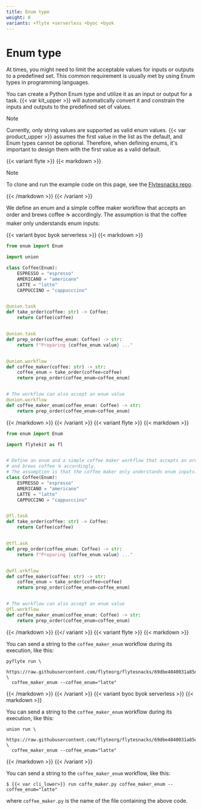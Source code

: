 ```yaml
---
title: Enum type
weight: 8
variants: +flyte +serverless +byoc +byok
---
```


# Enum type

At times, you might need to limit the acceptable values for inputs or outputs to a predefined set.
This common requirement is usually met by using Enum types in programming languages.

You can create a Python Enum type and utilize it as an input or output for a task.
{{< var kit_upper >}} will automatically convert it and constrain the inputs and outputs to the predefined set of values.

> [!NOTE]
> Currently, only string values are supported as valid enum values.
> {{< var product_upper >}} assumes the first value in the list as the default, and Enum types cannot be optional.
> Therefore, when defining enums, it's important to design them with the first value as a valid default.

{{< variant flyte >}}
{{< markdown >}}

> [!NOTE]
> To clone and run the example code on this page, see the [Flytesnacks repo](https://github.com/flyteorg/flytesnacks/tree/master/examples/data_types_and_io/).

{{< /markdown >}}
{{< /variant >}}

We define an enum and a simple coffee maker workflow that accepts an order and brews coffee ☕️ accordingly.
The assumption is that the coffee maker only understands enum inputs:

{{< variant byoc byok serverless >}}
{{< markdown >}}

```python
from enum import Enum

import union

class Coffee(Enum):
    ESPRESSO = "espresso"
    AMERICANO = "americano"
    LATTE = "latte"
    CAPPUCCINO = "cappucccino"


@union.task
def take_order(coffee: str) -> Coffee:
    return Coffee(coffee)


@union.task
def prep_order(coffee_enum: Coffee) -> str:
    return f"Preparing {coffee_enum.value} ..."


@union.workflow
def coffee_maker(coffee: str) -> str:
    coffee_enum = take_order(coffee=coffee)
    return prep_order(coffee_enum=coffee_enum)


# The workflow can also accept an enum value
@union.workflow
def coffee_maker_enum(coffee_enum: Coffee) -> str:
    return prep_order(coffee_enum=coffee_enum)
```

{{< /markdown >}}
{{< /variant >}}
{{< variant flyte >}}
{{< markdown >}}

```python
from enum import Enum

import flytekit as fl


# Define an enum and a simple coffee maker workflow that accepts an order
# and brews coffee ☕️ accordingly.
# The assumption is that the coffee maker only understands enum inputs.
class Coffee(Enum):
    ESPRESSO = "espresso"
    AMERICANO = "americano"
    LATTE = "latte"
    CAPPUCCINO = "cappucccino"


@fl.task
def take_order(coffee: str) -> Coffee:
    return Coffee(coffee)


@tfl.ask
def prep_order(coffee_enum: Coffee) -> str:
    return f"Preparing {coffee_enum.value} ..."


@wfl.orkflow
def coffee_maker(coffee: str) -> str:
    coffee_enum = take_order(coffee=coffee)
    return prep_order(coffee_enum=coffee_enum)


# The workflow can also accept an enum value
@fl.workflow
def coffee_maker_enum(coffee_enum: Coffee) -> str:
    return prep_order(coffee_enum=coffee_enum)
```

{{< /markdown >}}
{{</ variant >}}
{{< variant flyte >}}
{{< markdown >}}

You can send a string to the `coffee_maker_enum` workflow during its execution,
like this:

```
pyflyte run \
  https://raw.githubusercontent.com/flyteorg/flytesnacks/69dbe4840031a85d79d9ded25f80397c6834752d/examples/data_types_and_io/data_types_and_io/enum_type.py \
  coffee_maker_enum --coffee_enum="latte"
```

{{< /markdown >}}
{{< /variant >}}
{{< variant byoc byok serverless >}}
{{< markdown >}}

You can send a string to the `coffee_maker_enum` workflow during its execution,
like this:

```
union run \
  https://raw.githubusercontent.com/flyteorg/flytesnacks/69dbe4840031a85d79d9ded25f80397c6834752d/examples/data_types_and_io/data_types_and_io/enum_type.py \
  coffee_maker_enum --coffee_enum="latte"
```

{{< /markdown >}}
{{< /variant >}}

You can send a string to the `coffee_maker_enum` workflow, like this:

```
$ {{< var cli_lower>}} run coffe_maker.py coffee_maker_enum --coffee_enum="latte"
```

where `coffee_maker.py` is the name of the file containing the above code.
